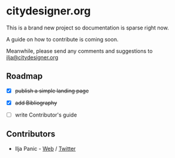 # citydesigner.org

This is a brand new project so documentation is sparse right now.

A guide on how to contribute is coming soon.

Meanwhile, please send any comments and suggestions to [ilja@citydesigner.org](mailto:ilja@citydesigner.org)



## Roadmap

- [x] ~~publish a simple landing page~~
- [x] ~~add Bibliography~~
- [ ] write Contributor's guide


## Contributors

- Ilja Panic - [Web](http://iljapanic.me) / [Twitter](http//twitter.com/iljapanic)
